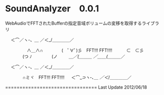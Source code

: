 SoundAnalyzer　0.0.1
================================

WebAudioでFFTされたBufferの指定音域ボリュームの変移を取得するライブラリ

　 ＜⌒／ヽ-、_＿_
／＜_/＿＿＿＿／

　　　　　∧＿∧∩
　　　　(　ﾟ∀ﾟ)彡　FFT!!! FFT!!!!
　　　⊂　⊂彡
　　　　(つ ﾉ
　　　　 (ノ
　 　＿_／(＿＿＿
／＿＿(＿＿＿_／


　 ＜⌒／ヽ-、_＿_
／＜_/＿＿＿＿／


　　　　∩ミヾ　FFT!!! FFT!!!!
　 ＜⌒___⊃ヽ-､＿_
／＜_/＿＿＿＿／


================================
Last Update 2012/06/18